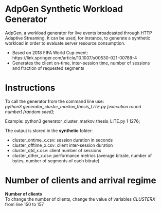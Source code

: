 # AdpGen Synthetic Workload Generator
AdpGen, a workload generator for live events broadcasted through HTTP Adaptive Streaming. It can be used, for instance, to generate a synthetic workload in order to evaluate server resource consumption.

<ul>
<li>Based on 2018 FIFA World Cup event: https://link.springer.com/article/10.1007/s00530-021-00788-4</li>
<li>Generates the client on-time, inter-session time, number of sessions and fraction of requested segments</li>
</ul>
  
<h1>Instructions</h1>
<p>To call the generator from the command line use:<br /> 
<i>python3 generator_cluster_markov_thesis_LITE.py [execution round number] [random seed];</i></p>
<p>
Example: python3 generator_cluster_markov_thesis_LITE.py 1 1276;<br />
</p>
<p>
The output is stored in the <b>synthetic</b> folder:
<ul>
<li>cluster_ontime_x.csv: session duration in seconds</li>
<li>cluster_offtime_x.csv: client inter-session duration</li>
<li>cluster_qtd_x.csv: client number of sessions</li>
<li>cluster_other_x.csv: performance metrics (average bitrate, number of bytes, number of segments of each bitrate)</li>
</ul>
</p>
  
<h1>Number of clients and arrival regime</h1>

<p>
<b>Number of clients</b><br/>
To change the number of clients, change the value of variables <i>CLUSTERX</i> from line 150 to 157
</p>
